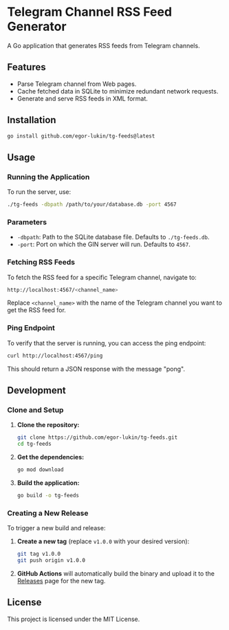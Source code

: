 # Telegram Channel RSS Feed Generator

A Go application that generates RSS feeds from Telegram channels.

## Features

- Parse Telegram channel from Web pages.
- Cache fetched data in SQLite to minimize redundant network requests.
- Generate and serve RSS feeds in XML format.

## Installation

```sh
go install github.com/egor-lukin/tg-feeds@latest
```

## Usage

### Running the Application

To run the server, use:

```sh
./tg-feeds -dbpath /path/to/your/database.db -port 4567
```

### Parameters

- `-dbpath`: Path to the SQLite database file. Defaults to `./tg-feeds.db`.
- `-port`: Port on which the GIN server will run. Defaults to `4567`.

### Fetching RSS Feeds

To fetch the RSS feed for a specific Telegram channel, navigate to:

```sh
http://localhost:4567/<channel_name>
```

Replace `<channel_name>` with the name of the Telegram channel you want to get the RSS feed for.

### Ping Endpoint

To verify that the server is running, you can access the ping endpoint:

```sh
curl http://localhost:4567/ping
```

This should return a JSON response with the message "pong".

## Development 

### Clone and Setup

1. **Clone the repository:**

   ```sh
   git clone https://github.com/egor-lukin/tg-feeds.git
   cd tg-feeds
   ```

2. **Get the dependencies:**

   ```sh
   go mod download
   ```

3. **Build the application:**

   ```sh
   go build -o tg-feeds
   ```

### Creating a New Release

To trigger a new build and release:

1. **Create a new tag** (replace `v1.0.0` with your desired version):
   ```sh
   git tag v1.0.0
   git push origin v1.0.0
   ```

2. **GitHub Actions** will automatically build the binary and upload it to the [Releases](https://github.com/egor-lukin/tg-feeds/releases) page for the new tag.

## License

This project is licensed under the MIT License.

